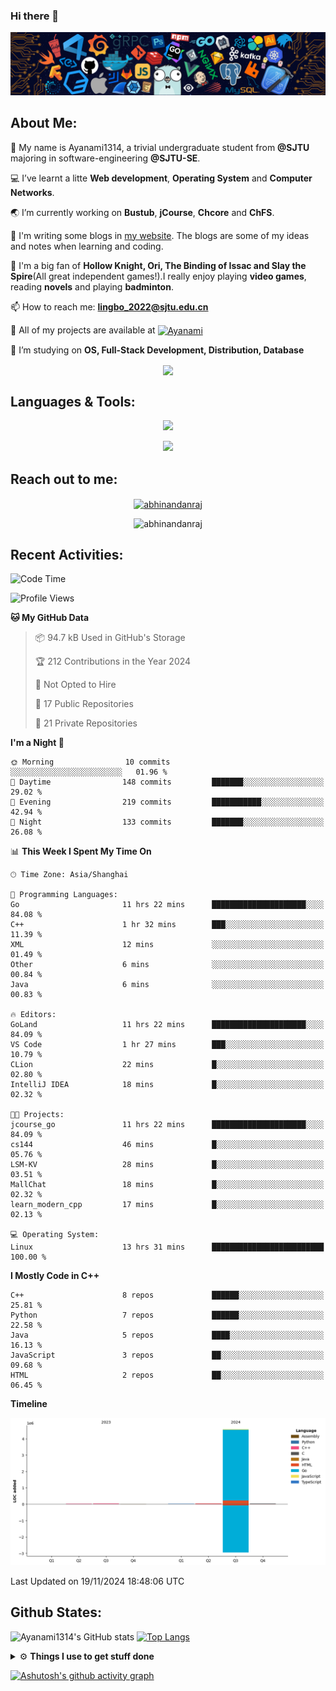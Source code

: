 ### Hi there 👋

![image](https://github.com/Ayanami1314/Ayanami1314/blob/master/assets/Programming.png)

## **About Me:**

🔭 My name is Ayanami1314, a trivial undergraduate student from **@SJTU** majoring in software-engineering **@SJTU-SE**.

💻 I’ve learnt a litte **Web development**, **Operating System** and **Computer Networks**.

🌏 I’m currently working on **Bustub**, **jCourse**, **Chcore** and **ChFS**.

📒 I'm writing some blogs in <a href="https://ayanami1314.github.io/">my website</a>. The blogs are some of my ideas and notes when learning and coding.

📜 I'm a big fan of **Hollow Knight, Ori, The Binding of Issac and Slay the Spire**(All great independent games!).I really enjoy playing **video games**, reading **novels** and playing **badminton**.

📫 How to reach me: **lingbo_2022@sjtu.edu.cn**

💬 All of my projects are available at <a href="https://github.com/Ayanami1314" target="blank"><img align="center" src="https://raw.githubusercontent.com/rahuldkjain/github-profile-readme-generator/master/src/images/icons/Social/github.svg" alt="Ayanami" height="30" width="40" /></a>

🌱 I’m studying on **OS, Full-Stack Development, Distribution, Database**

<p align="center">
   <img align="center" src="https://github-readme-streak-stats.herokuapp.com/?user=Ayanami1314&theme=radical&hide_border=true"/>
</p>

## **Languages & Tools:**

<p align="center">
  <a href="https://skillicons.dev">
    <img src="https://skillicons.dev/icons?i=c,cpp,go,java,python,ts,react,spring" />
  </a>
</p>
<p align="center">
  <a href="https://skillicons.dev">
    <img src="https://skillicons.dev/icons?i=linux,docker,vim,vscode,git,mongodb,mysql,postgresql,redis,rabbitmq,nginx" />
  </a>
</p>

## **Reach out to me:** ️

<p align="center">
<a href="https://Ayanami1314.github.io" target="_blank"><img align="center" src="https://img.shields.io/badge/Website-3b5998?style=flat-square&logo=google-chrome&logoColor=white" alt="abhinandanraj" /></a>
<p align="center"> <img src="https://komarev.com/ghpvc/?username=Ayanami1314&label=Visitors&color=0088cc&style=flat-square" alt="abhinandanraj" /> </p>

## **Recent Activities:**

<!--START_SECTION:waka-->
![Code Time](http://img.shields.io/badge/Code%20Time-1%2C156%20hrs%2017%20mins-blue)

![Profile Views](http://img.shields.io/badge/Profile%20Views-2-blue)

**🐱 My GitHub Data** 

> 📦 94.7 kB Used in GitHub's Storage 
 > 
> 🏆 212 Contributions in the Year 2024
 > 
> 🚫 Not Opted to Hire
 > 
> 📜 17 Public Repositories 
 > 
> 🔑 21 Private Repositories 
 > 
**I'm a Night 🦉** 

```text
🌞 Morning                10 commits          ░░░░░░░░░░░░░░░░░░░░░░░░░   01.96 % 
🌆 Daytime                148 commits         ███████░░░░░░░░░░░░░░░░░░   29.02 % 
🌃 Evening                219 commits         ███████████░░░░░░░░░░░░░░   42.94 % 
🌙 Night                  133 commits         ███████░░░░░░░░░░░░░░░░░░   26.08 % 
```


📊 **This Week I Spent My Time On** 

```text
🕑︎ Time Zone: Asia/Shanghai

💬 Programming Languages: 
Go                       11 hrs 22 mins      █████████████████████░░░░   84.08 % 
C++                      1 hr 32 mins        ███░░░░░░░░░░░░░░░░░░░░░░   11.39 % 
XML                      12 mins             ░░░░░░░░░░░░░░░░░░░░░░░░░   01.49 % 
Other                    6 mins              ░░░░░░░░░░░░░░░░░░░░░░░░░   00.84 % 
Java                     6 mins              ░░░░░░░░░░░░░░░░░░░░░░░░░   00.83 % 

🔥 Editors: 
GoLand                   11 hrs 22 mins      █████████████████████░░░░   84.09 % 
VS Code                  1 hr 27 mins        ███░░░░░░░░░░░░░░░░░░░░░░   10.79 % 
CLion                    22 mins             █░░░░░░░░░░░░░░░░░░░░░░░░   02.80 % 
IntelliJ IDEA            18 mins             █░░░░░░░░░░░░░░░░░░░░░░░░   02.32 % 

🐱‍💻 Projects: 
jcourse_go               11 hrs 22 mins      █████████████████████░░░░   84.09 % 
cs144                    46 mins             █░░░░░░░░░░░░░░░░░░░░░░░░   05.76 % 
LSM-KV                   28 mins             █░░░░░░░░░░░░░░░░░░░░░░░░   03.51 % 
MallChat                 18 mins             █░░░░░░░░░░░░░░░░░░░░░░░░   02.32 % 
learn_modern_cpp         17 mins             █░░░░░░░░░░░░░░░░░░░░░░░░   02.13 % 

💻 Operating System: 
Linux                    13 hrs 31 mins      █████████████████████████   100.00 % 
```

**I Mostly Code in C++** 

```text
C++                      8 repos             ██████░░░░░░░░░░░░░░░░░░░   25.81 % 
Python                   7 repos             ██████░░░░░░░░░░░░░░░░░░░   22.58 % 
Java                     5 repos             ████░░░░░░░░░░░░░░░░░░░░░   16.13 % 
JavaScript               3 repos             ██░░░░░░░░░░░░░░░░░░░░░░░   09.68 % 
HTML                     2 repos             ██░░░░░░░░░░░░░░░░░░░░░░░   06.45 % 
```



**Timeline**

![Lines of Code chart](https://raw.githubusercontent.com/Ayanami1314/Ayanami1314/master/assets/bar_graph.png)


 Last Updated on 19/11/2024 18:48:06 UTC
<!--END_SECTION:waka-->

## **Github States:**

![Ayanami1314's GitHub stats](https://github-readme-stats.vercel.app/api?username=Ayanami1314&show_icons=true&bg_color=00000000)
[![Top Langs](https://github-readme-stats.vercel.app/api/top-langs/?username=Ayanami1314&layout=donut)](https://github.com/anuraghazra/github-readme-stats)

<details>
  <summary>⚙️ <b> Things I use to get stuff done</b></summary>
  	<ul>
  	   <li><b>OS:</b> Ubuntu 24.04 / Windows 11 / Fedora 40(wsl2) </li>
	     <li><b>Laptop:OMEN by HP Laptop</b> </li>
  	   <li><b>Browser: </b> Google Browser</li>
	     <li><b>Code Editor:</b> VSCode / IntelliJ / GoLand</li>
	     <li><b>To Stay Updated:</b> Nov 21th 2024</li>
	    <br />
	</ul>
</details>

[![Ashutosh's github activity graph](https://github-readme-activity-graph.vercel.app/graph?username=Ayanami1314&theme=react-dark)](https://github.com/ashutosh00710/github-readme-activity-graph)
